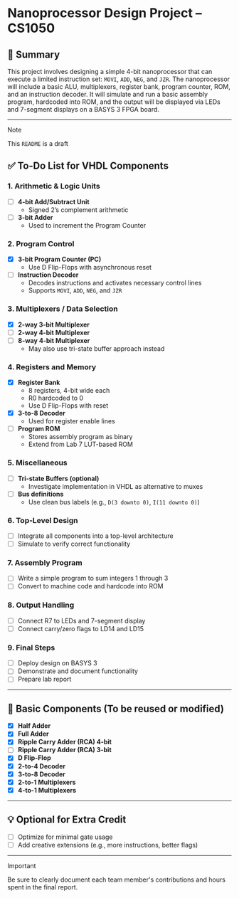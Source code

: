 # Nanoprocessor Design Project – CS1050

## 📘 Summary

This project involves designing a simple 4-bit nanoprocessor that can execute a limited instruction set: `MOVI`, `ADD`, `NEG`, and `JZR`. The nanoprocessor will include a basic ALU, multiplexers, register bank, program counter, ROM, and an instruction decoder. It will simulate and run a basic assembly program, hardcoded into ROM, and the output will be displayed via LEDs and 7-segment displays on a BASYS 3 FPGA board.

---

> [!NOTE]
> This `README` is a draft

## ✅ To-Do List for VHDL Components

### 1. Arithmetic & Logic Units
- [ ] **4-bit Add/Subtract Unit**
  - Signed 2’s complement arithmetic
- [ ] **3-bit Adder**
  - Used to increment the Program Counter

### 2. Program Control
- [x] **3-bit Program Counter (PC)**
  - Use D Flip-Flops with asynchronous reset
- [ ] **Instruction Decoder**
  - Decodes instructions and activates necessary control lines
  - Supports `MOVI`, `ADD`, `NEG`, and `JZR`

### 3. Multiplexers / Data Selection
- [x] **2-way 3-bit Multiplexer**
- [ ] **2-way 4-bit Multiplexer**
- [ ] **8-way 4-bit Multiplexer**
  - May also use tri-state buffer approach instead

### 4. Registers and Memory
- [x] **Register Bank**
  - 8 registers, 4-bit wide each
  - R0 hardcoded to 0
  - Use D Flip-Flops with reset
- [x] **3-to-8 Decoder**
  - Used for register enable lines
- [ ] **Program ROM**
  - Stores assembly program as binary
  - Extend from Lab 7 LUT-based ROM

### 5. Miscellaneous
- [ ] **Tri-state Buffers (optional)**
  - Investigate implementation in VHDL as alternative to muxes
- [ ] **Bus definitions**
  - Use clean bus labels (e.g., `D(3 downto 0)`, `I(11 downto 0)`)

### 6. Top-Level Design
- [ ] Integrate all components into a top-level architecture
- [ ] Simulate to verify correct functionality

### 7. Assembly Program
- [ ] Write a simple program to sum integers 1 through 3
- [ ] Convert to machine code and hardcode into ROM

### 8. Output Handling
- [ ] Connect R7 to LEDs and 7-segment display
- [ ] Connect carry/zero flags to LD14 and LD15

### 9. Final Steps
- [ ] Deploy design on BASYS 3
- [ ] Demonstrate and document functionality
- [ ] Prepare lab report

---

## 🔧 Basic Components (To be reused or modified)

- [x] **Half Adder**
- [x] **Full Adder**
- [x] **Ripple Carry Adder (RCA) 4-bit**
- [ ] **Ripple Carry Adder (RCA) 3-bit**
- [x] **D Flip-Flop**
- [x] **2-to-4 Decoder**
- [x] **3-to-8 Decoder**
- [x] **2-to-1 Multiplexers**
- [x] **4-to-1 Multiplexers**

---

## 💡 Optional for Extra Credit
- [ ] Optimize for minimal gate usage
- [ ] Add creative extensions (e.g., more instructions, better flags)

---

> [!IMPORTANT]
> Be sure to clearly document each team member's contributions and hours spent in the final report.

